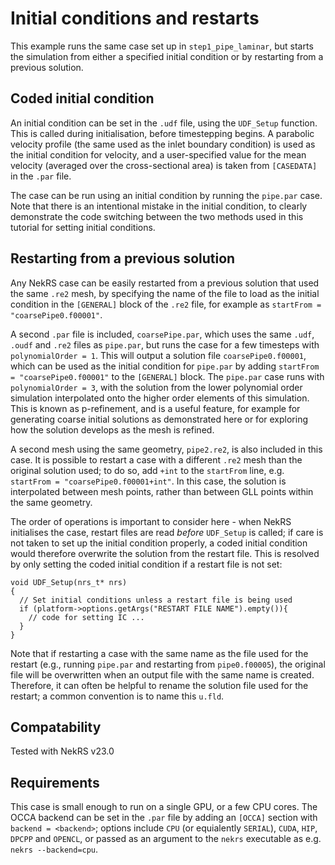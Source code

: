 # Initial conditions and restarts

This example runs the same case set up in `step1_pipe_laminar`, but starts the simulation from either a specified initial condition or by restarting from a previous solution.

## Coded initial condition

An initial condition can be set in the `.udf` file, using the `UDF_Setup` function. This is called during initialisation, before timestepping begins. A parabolic velocity profile (the same used as the inlet boundary condition) is used as the initial condition for velocity, and a user-specified value for the mean velocity (averaged over the cross-sectional area) is taken from `[CASEDATA]` in the `.par` file.

The case can be run using an initial condition by running the `pipe.par` case. Note that there is an intentional mistake in the initial condition, to clearly demonstrate the code switching between the two methods used in this tutorial for setting initial conditions.

## Restarting from a previous solution

Any NekRS case can be easily restarted from a previous solution that used the same `.re2` mesh, by specifying the name of the file to load as the initial condition in the `[GENERAL]` block of the `.re2` file, for example as `startFrom = "coarsePipe0.f00001"`.

A second `.par` file is included, `coarsePipe.par`, which uses the same `.udf`, `.oudf` and `.re2` files as `pipe.par`, but runs the case for a few timesteps with `polynomialOrder = 1`. This will output a solution file `coarsePipe0.f00001`, which can be used as the initial condition for `pipe.par` by adding `startFrom = "coarsePipe0.f00001"` to the `[GENERAL]` block. The `pipe.par` case runs with `polynomialOrder = 3`, with the solution from the lower polynomial order simulation interpolated onto the higher order elements of this simulation. This is known as p-refinement, and is a useful feature, for example for generating coarse initial solutions as demonstrated here or for exploring how the solution develops as the mesh is refined.

A second mesh using the same geometry, `pipe2.re2`, is also included in this case. It is possible to restart a case with a different `.re2` mesh than the original solution used; to do so, add `+int` to the `startFrom` line, e.g. `startFrom = "coarsePipe0.f00001+int"`. In this case, the solution is interpolated between mesh points, rather than between GLL points within the same geometry.

The order of operations is important to consider here - when NekRS initialises the case, restart files are read _before_ `UDF_Setup` is called; if care is not taken to set up the initial condition properly, a coded initial condition would therefore overwrite the solution from the restart file. This is resolved by only setting the coded initial condition if a restart file is not set:

```
void UDF_Setup(nrs_t* nrs)
{
  // Set initial conditions unless a restart file is being used
  if (platform->options.getArgs("RESTART FILE NAME").empty()){
    // code for setting IC ...
  }
}
```

Note that if restarting a case with the same name as the file used for the restart (e.g., running `pipe.par` and restarting from `pipe0.f00005`), the original file will be overwritten when an output file with the same name is created. Therefore, it can often be helpful to rename the solution file used for the restart; a common convention is to name this `u.fld`.

## Compatability

Tested with NekRS v23.0

## Requirements

This case is small enough to run on a single GPU, or a few CPU cores. The OCCA backend can be set in the `.par` file by adding an `[OCCA]` section with `backend = <backend>`; options include `CPU` (or equialently `SERIAL`), `CUDA`, `HIP`, `DPCPP` and `OPENCL`, or passed as an argument to the `nekrs` executable as e.g. `nekrs --backend=cpu`.
